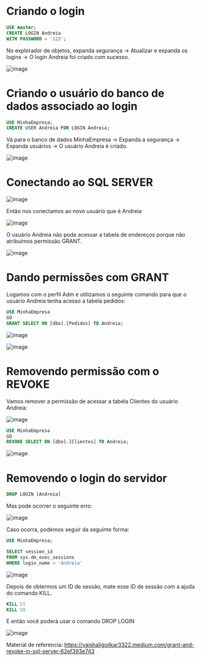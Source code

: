 # Criando o login

```sql
USE master;
CREATE LOGIN Andreia
WITH PASSWORD = '123';
```

No explorador de objetos, expanda segurança → Atualizar e expanda os logins → O login Andreia foi criado com sucesso.

![image](https://github.com/andreiiasalles/BDII--atividade-de-seguranca/assets/57154658/b5304db9-9b6e-43d3-b860-57528bf284a0)

# Criando o usuário do banco de dados associado ao login

```sql
USE MinhaEmpresa;
CREATE USER Andreia FOR LOGIN Andreia;
```

Vá para o banco de dados MinhaEmpresa → Expanda a segurança → Expanda usuários → O usuário Andreia é criado.

![image](https://github.com/andreiiasalles/BDII--atividade-de-seguranca/assets/57154658/844c2f06-34ee-479c-8a7f-da75ed7c9bcf)

# Conectando ao SQL SERVER

![image](https://github.com/andreiiasalles/BDII--atividade-de-seguranca/assets/57154658/42b01db2-9153-4353-8a77-10b8eca32b88)

Então nos conectamos ao novo usuário que é Andreia

![image](https://github.com/andreiiasalles/BDII--atividade-de-seguranca/assets/57154658/129183f4-26ea-4568-8b7e-e1378a7f6c2b)

O usuário Andreia não pode acessar a tabela de endereços porque não atribuímos permissão GRANT.

![image](https://github.com/andreiiasalles/BDII--atividade-de-seguranca/assets/57154658/e9451d48-ced9-44b7-8a89-675c2d94ad09)

# Dando permissões com GRANT

Logamos com o perfil Adm e utilizamos o seguinte comando para que o usuário Andreia tenha acesso a tabela pedidos:

```sql
USE MinhaEmpresa
GO 
GRANT SELECT ON [dbo].[Pedidos] TO Andreia;
```

![image](https://github.com/andreiiasalles/BDII--atividade-de-seguranca/assets/57154658/3f41c2e9-e0e2-49e4-90e1-46f6aee21e87)

![image](https://github.com/andreiiasalles/BDII--atividade-de-seguranca/assets/57154658/4eff6606-cd85-46fc-a2ac-15ba34a1be9b)


# Removendo permissão com o REVOKE

Vamos remover a permissão de acessar a tabela Clientes do usuário Andreia:

![image](https://github.com/andreiiasalles/BDII--atividade-de-seguranca/assets/57154658/1d2b8db4-f97b-458a-91b8-bbb37bea5b62)

```sql
USE MinhaEmpresa
GO 
REVOKE SELECT ON [dbo].[Clientes] TO Andreia;
```

![image](https://github.com/andreiiasalles/BDII--atividade-de-seguranca/assets/57154658/ef85e1f5-f9f4-498f-9457-1d1a2700c43b)

# Removendo o login do servidor

```sql
DROP LOGIN [Andreia]
```

Mas pode ocorrer o seguinte erro:

![image](https://github.com/andreiiasalles/BDII--atividade-de-seguranca/assets/57154658/29cfd5c2-9b07-4d38-8c8e-6e97d75925ad)

Caso ocorra, podemos seguir da seguinte forma:

```sql
USE MinhaEmpresa;

SELECT session_id
FROM sys.dm_exec_sessions
WHERE login_name = 'Andreia'
```

![image](https://github.com/andreiiasalles/BDII--atividade-de-seguranca/assets/57154658/fd148fdf-e222-4255-889c-cc19536bfe12)

Depois de obtermos um ID de sessão, mate esse ID de sessão com a ajuda do comando KILL.

```sql
KILL 51
KILL 59
```
 E então você poderá usar o comando DROP LOGIN

 ![image](https://github.com/andreiiasalles/BDII--atividade-de-seguranca/assets/57154658/9f6b0a59-16df-4aaf-8d18-7eee9d5ab737)





Material de referencia: https://vaishaligoilkar3322.medium.com/grant-and-revoke-in-sql-server-62ef393e743




